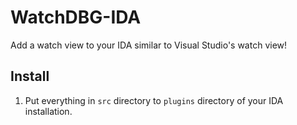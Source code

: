 # WatchDBG-IDA
Add a watch view to your IDA similar to Visual Studio's watch view!

## Install
1. Put everything in `src` directory to `plugins` directory of your IDA installation.
